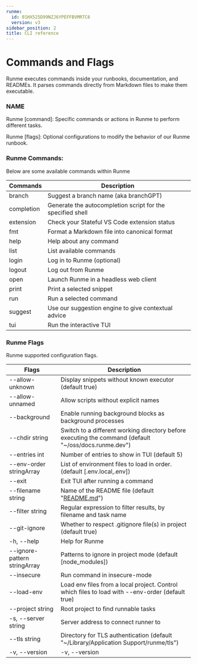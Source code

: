 ```yaml
---
runme:
  id: 01HX525D99NZJ6YPEFFBVMRTC6
  version: v3
sidebar_position: 2
title: CLI reference
---
```


# Commands and Flags

Runme executes commands inside your runbooks, documentation, and READMEs. It parses commands directly from Markdown files to make them executable.

### NAME

Runme [command]: Specific commands or actions in Runme to perform different tasks.

Runme [flags]: Optional configurations to modify the behavior of our Runme runbook.

### Runme Commands:

Below are some available commands within Runme

| Commands   | Description                                                |
| ---------- | ---------------------------------------------------------- |
| branch     | Suggest a branch name (aka branchGPT)                      |
| completion | Generate the autocompletion script for the specified shell |
| extension  | Check your Stateful VS Code extension status               |
| fmt        | Format a Markdown file into canonical format               |
| help       | Help about any command                                     |
| list       | List available commands                                    |
| login      | Log in to Runme (optional)                                 |
| logout     | Log out from Runme                                         |
| open       | Launch Runme in a headless web client                      |
| print      | Print a selected snippet                                   |
| run        | Run a selected command                                     |
| suggest    | Use our suggestion engine to give contextual advice        |
| tui        | Run the interactive TUI                                    |

### Runme Flags

Runme supported configuration flags.

| Flags                        | Description                                                                                           |
| ---------------------------- | ----------------------------------------------------------------------------------------------------- |
| --allow-unknown              | Display snippets without known executor (default true)                                                |
| --allow-unnamed              | Allow scripts without explicit names                                                                  |
| --background                 | Enable running background blocks as background processes                                              |
| --chdir string               | Switch to a different working directory before executing the command (default "~/oss/docs.runme.dev") |
| --entries int                | Number of entries to show in TUI (default 5)                                                          |
| --env-order stringArray      | List of environment files to load in order. (default [.env.local,.env])                               |
| --exit                       | Exit TUI after running a command                                                                      |
| --filename string            | Name of the README file (default "[README.md](http://readme.md/)")                                    |
| --filter string              | Regular expression to filter results, by filename and task name                                       |
| --git-ignore                 | Whether to respect .gitignore file(s) in project (default true)                                       |
| -h, --help                   | Help for Runme                                                                                        |
| --ignore-pattern stringArray | Patterns to ignore in project mode (default [node_modules])                                           |
| --insecure                   | Run command in insecure-mode                                                                          |
| --load-env                   | Load env files from a local project. Control which files to load with --env-order (default true)      |
| --project string             | Root project to find runnable tasks                                                                   |
| -s, --server string          | Server address to connect runner to                                                                   |
| --tls string                 | Directory for TLS authentication (default "~/Library/Application Support/runme/tls")                  |
| -v, --version                | -v, --version                                                                                         |
